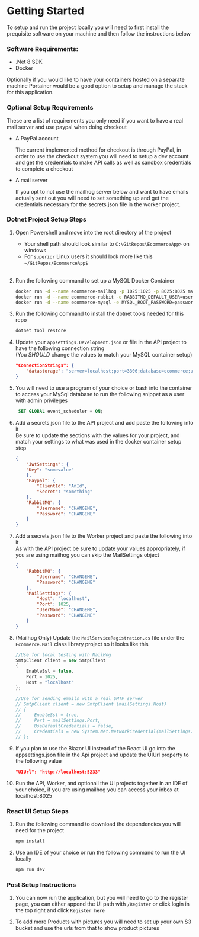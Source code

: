 # Getting Started

To setup and run the project locally you will need to first install the prequisite software on your machine and then follow the instructions below

### Software Requirements:
* .Net 8 SDK 
* Docker

Optionally if you would like to have your containers hosted on a separate machine Portainer would be a good option to setup and manage the stack for this application.

### Optional Setup Requirements
These are a list of requirements you only need if you want to have a real mail server and use paypal when doing checkout

* A PayPal account
    
    The current implemented method for checkout is through PayPal, in order to use the checkout system you will need to setup a dev account and get the credentials to make API calls as well as sandbox credentials to complete a checkout
* A mail server
    
    If you opt to not use the mailhog server below and want to have emails actually sent out you will need to set something up and get the credentials necessary for the secrets.json file in the worker project.

### Dotnet Project Setup Steps
1) Open Powershell and move into the root directory of the project
    - Your shell path should look similar to `C:\GitRepos\EcommerceApp>` on windows
    - For `superior` Linux users it should look more like this `~/GitRepos/EcommerceApp$`
    <br/><br/>
2) Run the following command to set up a MySQL Docker Container
    ```bash
    docker run -d --name ecommerce-mailhog -p 1025:1025 -p 8025:8025 mailhog/mailhog
    docker run -d --name ecommerce-rabbit -e RABBITMQ_DEFAULT_USER=user -e RABBITMQ_DEFAULT_PASS=password -p 15672:15672 -p 5672:5672 rabbitmq:3-management
    docker run -d --name ecommerce-mysql -e MYSQL_ROOT_PASSWORD=password -e MYSQL_DATABASE=ecommerce -e MYSQL_USER=applicationuser -e MYSQL_PASSWORD=password -p 3306:3306 mysql:latest
    ```

3) Run the following command to install the dotnet tools needed for this repo
    ```bash
    dotnet tool restore
    ```
        
4) Update your `appsettings.Development.json` or file in the API project to have the following connection string <br/> (You *SHOULD* change the values to match your MySQL container setup)
    ```json
    "ConnectionStrings": {
        "datastorage": "server=localhost;port=3306;database=ecommerce;user=applicationuser;password=password"
    }
    ```
5) You will need to use a program of your choice or bash into the container to access your MySql database to run the following snippet as a user with admin privileges
   ```sql
    SET GLOBAL event_scheduler = ON;
   ```
6) Add a secrets.json file to the API project and add paste the following into it<br/> Be sure to update the sections with the values for your project, and match your settings to what was used in the docker container setup step
    ```json
    {
        "JwtSettings": {
        "Key": "somevalue"
        },
        "Paypal": {
            "ClientId": "AnId",
            "Secret": "something"
        },
        "RabbitMQ": {
            "Username": "CHANGEME",
            "Password": "CHANGEME"
        }
    }
    ```
7) Add a secrets.json file to the Worker project and paste the following into it<br/> As with the API project be sure to update your values appropriately, if you are using mailhog you can skip the MailSettings object
    ```json
    {
        "RabbitMQ": {
            "Username": "CHANGEME",
            "Password": "CHANGEME"
        },
        "MailSettings": {
            "Host": "localhost",
            "Port": 1025,
            "UserName": "CHANGEME",
            "Password": "CHANGEME"
        }
    }
    ```
8) (Mailhog Only) Update the `MailServiceRegistration.cs` file under the `Ecommerce.Mail` class library project so it looks like this
    ```csharp
    //Use for local testing with MailHog
    SmtpClient client = new SmtpClient
    {
        EnableSsl = false,
        Port = 1025,
        Host = "localhost"
    };
    
    //Use for sending emails with a real SMTP server
    // SmtpClient client = new SmtpClient (mailSettings.Host)
    // {
    //     EnableSsl = true,
    //     Port = mailSettings.Port,
    //     UseDefaultCredentials = false,
    //     Credentials = new System.Net.NetworkCredential(mailSettings.UserName, mailSettings.Password)
    // };
    ```
9) If you plan to use the Blazor UI instead of the React UI go into the appsettings.json file in the Api project and update the UIUrl property to the following value
    ```json
    "UIUrl": "http://localhost:5233"
    ```
10) Run the API, Worker, and optionall the UI projects together in an IDE of your choice, if you are using mailhog you can access your inbox at localhost:8025

### React UI Setup Steps
1) Run the following command to download the dependencies you will need for the project
    ```bash
    npm install
    ```
2) Use an IDE of your choice or run the following command to run the UI locally
    ```bash
    npm run dev
    ```

### Post Setup Instructions

1) You can now run the application, but you will need to go to the register page, you can either append the UI 
path with `/Register` or click login in the top right and click `Register here`

2) To add more Products with pictures you will need to set up your own S3 bucket and use the urls from that to 
show product pictures

